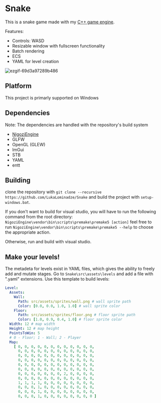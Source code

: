 # Snake
This is a snake game made with my [C++ game engine](https://github.com/LukaLominadze/NigoziEngine).

Features:
- Controls: WASD
- Resizable window with fullscreen functionality
- Batch rendering
- ECS
- YAML for level creation

![ezgif-69d3a97289b486](https://github.com/user-attachments/assets/b5d94891-0b45-4b71-8d2a-e476bc2d7916)

## Platform
This project is primarly supported on Windows

## Dependencies
Note: The dependencies are handled with the repository's build system
- [NigoziEngine](https://github.com/LukaLominadze/NigoziEngine)
- GLFW
- OpenGL (GLEW)
- ImGui
- STB
- YAML
- entt

## Building
clone the repository with ```git clone --recursive https://github.com/LukaLominadze/Snake``` and build the project with ```setup-windows.bat```.

If you don't want to build for visual studio, you will have to run the following command from the root directory: ```NigoziEngine\vendor\bin\scripts\premake\premake5 [action]```
feel free to run ```NigoziEngine\vendor\bin\scripts\premake\premake5 --help``` to choose the appropriate action.

Otherwise, run and build with visual studio.

## Make your levels!
The metadeta for levels exist in YAML files, which gives the ability to freely add and mutate stages.
Go to ```Snake\src\assets\levels``` and add a file with ".yaml" extensions.
Use this template to build levels:
```yaml
Level:
  Assets:
    Wall:
      Path: src/assets/sprites/wall.png # wall sprite path
      Color: [0.0, 0.0, 1.0, 1.0] # wall sprite color
    Floor:
      Path: src/assets/sprites/floor.png # floor sprite path
      Color: [1.0, 0.9, 0.4, 1.0] # floor sprite color
  Width: 12 # map width
  Height: 12 # map height
  PointsToWin: 5
  # 0 - Floor; 1 - Wall; 2 - Player
  Map:
    [ 0, 0, 0, 0, 0, 0, 0, 0, 0, 0, 0, 0,
      0, 0, 0, 0, 0, 0, 0, 0, 0, 0, 0, 0,
      0, 0, 0, 0, 0, 0, 0, 0, 0, 0, 0, 0,
      0, 0, 0, 0, 0, 0, 0, 0, 0, 0, 0, 0,
      0, 0, 0, 0, 0, 0, 0, 0, 0, 0, 0, 0,
      0, 0, 0, 0, 0, 0, 0, 0, 0, 0, 0, 0,
      0, 0, 0, 0, 0, 0, 0, 2, 0, 0, 0, 0,
      0, 0, 0, 0, 0, 0, 0, 0, 0, 0, 0, 0,
      1, 1, 1, 1, 0, 0, 0, 0, 0, 0, 0, 0,
      0, 0, 0, 1, 0, 0, 0, 0, 0, 0, 0, 0,
      0, 0, 0, 1, 0, 0, 0, 0, 0, 0, 0, 0,
      0, 0, 0, 1, 0, 0, 0, 0, 0, 0, 0, 0 ]
```
